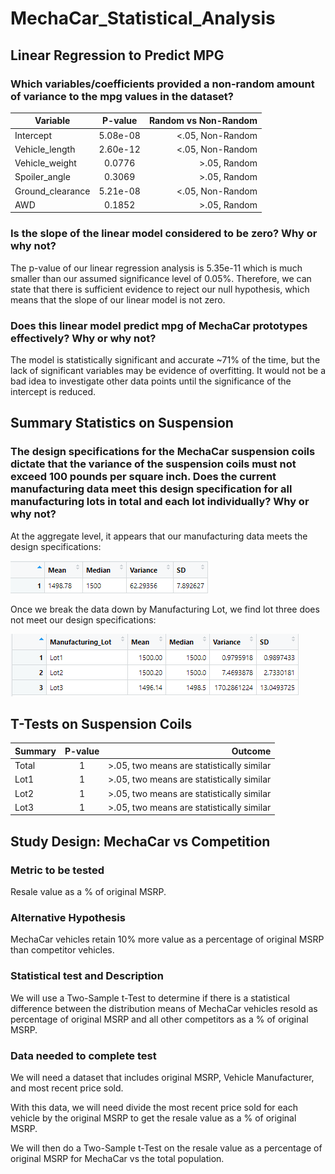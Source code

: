 # MechaCar_Statistical_Analysis

## Linear Regression to Predict MPG

### Which variables/coefficients provided a non-random amount of variance to the mpg values in the dataset?

| Variable        | P-value       | Random vs Non-Random  |
| --------------- |:-------------:| ---------------------:|
| Intercept       | 5.08e-08      | <.05, Non-Random      |
| Vehicle_length  | 2.60e-12      | <.05, Non-Random      |
| Vehicle_weight  | 0.0776        | >.05, Random          |
| Spoiler_angle   | 0.3069        | >.05, Random          |
| Ground_clearance| 5.21e-08      | <.05, Non-Random      |
| AWD             | 0.1852        | >.05, Random          |


### Is the slope of the linear model considered to be zero? Why or why not?

The p-value of our linear regression analysis is 5.35e-11 which is much smaller than our assumed significance level of 0.05%. Therefore, we can state that there is sufficient evidence to reject our null hypothesis, which means that the slope of our linear model is not zero.


### Does this linear model predict mpg of MechaCar prototypes effectively? Why or why not?

The model is statistically significant and accurate ~71% of the time, but the lack of significant variables may be evidence of overfitting. It would not be a bad idea to investigate other data points until the significance of the intercept is reduced. 


## Summary Statistics on Suspension

### The design specifications for the MechaCar suspension coils dictate that the variance of the suspension coils must not exceed 100 pounds per square inch. Does the current manufacturing data meet this design specification for all manufacturing lots in total and each lot individually? Why or why not?

At the aggregate level, it appears that our manufacturing data meets the design specifications:

![Total_Summary](https://github.com/pritchardjeff/MechaCar_Statistical_Analysis/blob/main/Total_Summary.PNG)

Once we break the data down by Manufacturing Lot, we find lot three does not meet our design specifications:

![Lot_Summary](https://github.com/pritchardjeff/MechaCar_Statistical_Analysis/blob/main/Lot_Summary.PNG)

## T-Tests on Suspension Coils

| Summary         | P-value       | Outcome                                   |
| --------------- |:-------------:| -----------------------------------------:|
| Total           | 1             | >.05, two means are statistically similar |
| Lot1            | 1             | >.05, two means are statistically similar |
| Lot2            | 1             | >.05, two means are statistically similar |
| Lot3            | 1             | >.05, two means are statistically similar |


## Study Design: MechaCar vs Competition

### Metric to be tested

Resale value as a % of original MSRP.

### Alternative Hypothesis

MechaCar vehicles retain 10% more value as a percentage of original MSRP than competitor vehicles.

### Statistical test and Description

We will use a Two-Sample t-Test to determine if there is a statistical difference between the distribution means of MechaCar vehicles resold as percentage of original MSRP and all other competitors as a % of original MSRP.

### Data needed to complete test

We will need a dataset that includes original MSRP, Vehicle Manufacturer, and most recent price sold.

With this data, we will need divide the most recent price sold for each vehicle by the original MSRP to get the resale value as a % of original MSRP.

We will then do a Two-Sample t-Test on the resale value as a percentage of original MSRP for MechaCar vs the total population.









